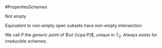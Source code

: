 #PropertiesSchemes 

Not empty

Equivalent to non-empty open subsets have non-empty intersection

We call $P$ the *generic point* of $\ol {\cpa P}$, unique in $T_0$. Always exists for irreducible schemes.

